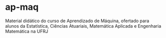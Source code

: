 # ap-maq
Material didático do curso de Aprendizado de Máquina, ofertado para alunos da Estatística, Ciências Atuariais, Matemática Aplicada e Engenharia Matemática na UFRJ
